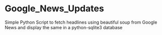 # Google_News_Updates
Simple Python Script to fetch headlines using beautiful soup from Google News and display the same in a python-sqlite3 database
